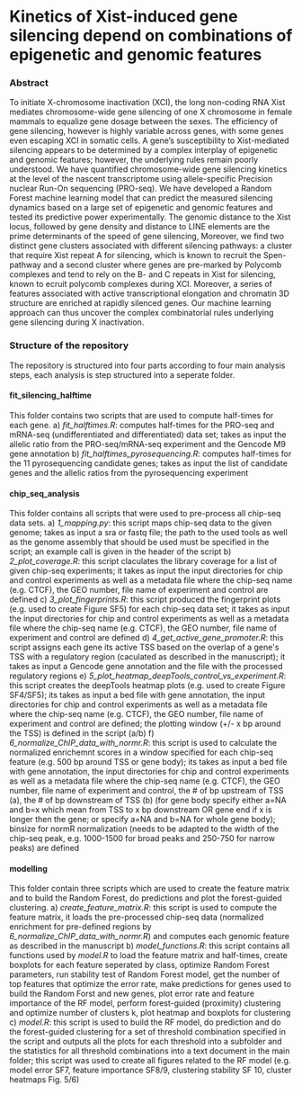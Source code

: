 # Kinetics of Xist-induced gene silencing depend on combinations of epigenetic and genomic features

### Abstract
To initiate X-chromosome inactivation (XCI), the long non-coding RNA Xist mediates chromosome-wide gene silencing of one X chromosome in female mammals to equalize gene dosage between the sexes. The efficiency of gene silencing, however is highly variable across genes, with some genes even escaping XCI in somatic cells. A gene’s susceptibility to Xist-mediated silencing appears to be determined by a complex interplay of epigenetic and genomic features; however, the underlying rules remain poorly understood. We have quantified chromosome-wide gene silencing kinetics at the level of the nascent transcriptome using allele-specific Precision nuclear Run-On sequencing (PRO-seq). We have developed a Random Forest machine learning model that can predict the measured silencing dynamics based on a large set of epigenetic and genomic features and tested its predictive power experimentally. The genomic distance to the Xist locus, followed by gene density and distance to LINE elements are the prime determinants of the speed of gene silencing, Moreover, we find two distinct gene clusters associated with different silencing pathways: a cluster that require Xist repeat A for silencing, which is known to recruit the Spen-pathway and a second cluster where genes are pre-marked by Polycomb complexes and tend to rely on the B- and C repeats in Xist for silencing, known to ecruit polycomb complexes during XCI. Moreover, a series of features associated with active transcriptional elongation and chromatin 3D structure are enriched at rapidly silenced genes. Our machine learning approach can thus uncover the complex combinatorial rules underlying gene silencing during X inactivation.

### Structure of the repository
The repository is structured into four parts according to four main analysis steps, each analysis is step structured into a seperate folder.

#### fit_silencing_halftime
This folder contains two scripts that are used to compute half-times for each gene. 
a) *fit_halftimes.R*: computes half-times for the PRO-seq and mRNA-seq (undifferentiated and differentiated) data set; takes as input the allelic ratio from the PRO-seq/mRNA-seq experiment and the Gencode M9 gene annotation
b) *fit_halftimes_pyrosequencing.R*: computes half-times for the 11 pyrosequencing candidate genes; takes as input the list of candidate genes and the allelic ratios from the pyrosequencing experiment

#### chip_seq_analysis
This folder contains all scripts that were used to pre-process all chip-seq data sets.
a) *1_mapping.py*: this script maps chip-seq data to the given genome; takes as input a sra or fastq file; the path to the used tools as well as the genome assembly that should be used must be specified in the script; an example call is given in the header of the script
b) *2_plot_coverage.R*: this script claculates the library coverage for a list of given chip-seq experiments; it takes as input the input directories for chip and control experiments as well as a metadata file where the chip-seq name (e.g. CTCF), the GEO number, file name of experiment and control are defined 
c) *3_plot_fingerprints.R*: this script produced the fingerprint plots (e.g. used to create Figure SF5) for each chip-seq data set; it takes as input the input directories for chip and control experiments as well as a metadata file where the chip-seq name (e.g. CTCF), the GEO number, file name of experiment and control are defined
d) *4_get_active_gene_promoter.R*: this script assigns each gene its active TSS based on the overlap of a gene's TSS with a regulatory region (caculated as described in the manuscript); it takes as input a Gencode gene annotation and the file with the processed regulatory regions
e) *5_plot_heatmap_deepTools_control_vs_experiment.R*: this script creates the deepTools heatmap plots (e.g. used to create Figure SF4/SF5); its takes as input a bed file with gene annotation, the input directories for chip and control experiments as well as a metadata file where the chip-seq name (e.g. CTCF), the GEO number, file name of experiment and control are defined; the plotting window (+/- x bp around the TSS) is defined in the script (a/b)
f) *6_normalize_ChIP_data_with_normr.R*: this script is used to calculate the normalized enrichemnt scores in a window specified for each chip-seq feature (e.g. 500 bp around TSS or gene body); its takes as input a bed file with gene annotation, the input directories for chip and control experiments as well as a metadata file where the chip-seq name (e.g. CTCF), the GEO number, file name of experiment and control, the # of bp upstream of TSS (a), the # of bp downstream of TSS (b) (for gene body specify either a=NA and b=x which mean from TSS to x bp downstream OR gene end if x is longer then the gene; or specify a=NA and b=NA for whole gene body); binsize for normR normalization (needs to be adapted to the width of the chip-seq peak, e.g. 1000-1500 for broad peaks and 250-750 for narrow peaks) are defined

#### modelling
This folder contain three scripts which are used to create the feature matrix and to build the Random Forest, do predictions and plot the forest-guided clustering.
a) *create_feature_matrix.R*: this script is used to compute the feature matrix, it loads the pre-processed chip-seq data (normalized enrichment for pre-defined regions by *6_normalize_ChIP_data_with_normr.R*) and computes each genomic feature as described in the manuscript
b) *model_functions.R*: this script contains all functions used by *model.R* to load the feature matrix and half-times, create boxplots for each feature seperated by class, optimize Random Forest parameters, run stability test of Random Forest model, get the number of top features that optimize the error rate, make predictions for genes used to build the Random Forst and new genes, plot error rate and feature importance of the RF model, perform forest-guided (proximity) clustering and optimize number of clusters k, plot heatmap and boxplots for clustering
c) *model.R*: this script is used to build the RF model, do prediction and do the forest-guided clustering for a set of threshold combination specified in the script and outputs all the plots for each threshold into a subfolder and the statistics for all threshold combinations into a text document in the main folder; this script was used to create all figures related to the RF model (e.g. model error SF7, feature importance SF8/9, clustering stability SF 10, cluster heatmaps Fig. 5/6)


